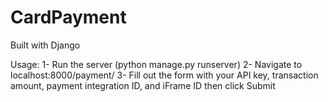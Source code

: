 # CardPayment

Built with Django

Usage:
1- Run the server (python manage.py runserver)
2- Navigate to localhost:8000/payment/
3- Fill out the form with your API key, transaction amount, payment integration ID, and iFrame ID then click Submit

